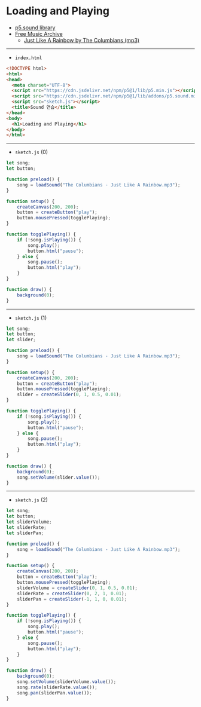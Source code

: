 # Loading and Playing
- [p5.sound library](https://p5js.org/reference/#/libraries/p5.sound)
- [Free Music Archive](https://freemusicarchive.org/home/)
  - [Just Like A Rainbow by The Columbians (mp3)](https://freemusicarchive.org/music/Antique_Phonograph_Music_Program_Various_Artists/Antique_Phonograph_Music_Program_08252015/Just_Like_A_Rainbow/)


---
 
- `index.html`

```html
<!DOCTYPE html>
<html>
<head>
  <meta charset="UTF-8">
  <script src="https://cdn.jsdelivr.net/npm/p5@1/lib/p5.min.js"></script>
  <script src="https://cdn.jsdelivr.net/npm/p5@1/lib/addons/p5.sound.min.js"></script>
  <script src="sketch.js"></script>
  <title>Sound 연습</title>
</head>
<body>
  <h1>Loading and Playing</h1>
</body>
</html>
```

---

- `sketch.js` (0)

```javascript
let song;
let button;

function preload() {
    song = loadSound("The Columbians - Just Like A Rainbow.mp3");
}

function setup() {
    createCanvas(200, 200);
    button = createButton("play");
    button.mousePressed(togglePlaying);
}

function togglePlaying() {
    if (!song.isPlaying()) {
        song.play();
        button.html("pause");
    } else {
        song.pause();
        button.html("play");
    }
}

function draw() {
    background(0);
}
```

---

- `sketch.js` (1)

```javascript
let song;
let button;
let slider;

function preload() {
    song = loadSound("The Columbians - Just Like A Rainbow.mp3");
}

function setup() {
    createCanvas(200, 200);
    button = createButton("play");
    button.mousePressed(togglePlaying);
    slider = createSlider(0, 1, 0.5, 0.01);
}

function togglePlaying() {
    if (!song.isPlaying()) {
        song.play();
        button.html("pause");
    } else {
        song.pause();
        button.html("play");
    }
}

function draw() {
    background(0);
    song.setVolume(slider.value());
}
```

---

- `sketch.js` (2)

```javascript
let song;
let button;
let sliderVolume;
let sliderRate;
let sliderPan;

function preload() {
    song = loadSound("The Columbians - Just Like A Rainbow.mp3");
}

function setup() {
    createCanvas(200, 200);
    button = createButton("play");
    button.mousePressed(togglePlaying);
    sliderVolume = createSlider(0, 1, 0.5, 0.01);
    sliderRate = createSlider(0, 2, 1, 0.01);
    sliderPan = createSlider(-1, 1, 0, 0.01);
}

function togglePlaying() {
    if (!song.isPlaying()) {
        song.play();
        button.html("pause");
    } else {
        song.pause();
        button.html("play");
    }
}

function draw() {
    background(0);
    song.setVolume(sliderVolume.value());
    song.rate(sliderRate.value());
    song.pan(sliderPan.value());
}
```

